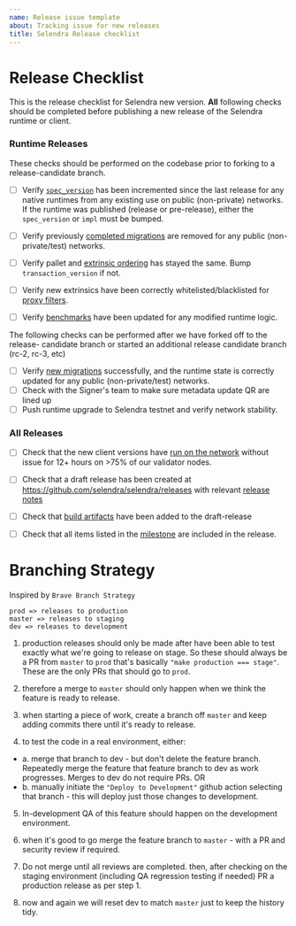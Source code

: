 ```yaml
---
name: Release issue template
about: Tracking issue for new releases
title: Selendra Release checklist
---
```

# Release Checklist

This is the release checklist for Selendra new version. **All** following
checks should be completed before publishing a new release of the
Selendra runtime or client.

### Runtime Releases

These checks should be performed on the codebase prior to forking to a release-candidate branch.

- [ ] Verify [`spec_version`](https://github.com/selendra/selendra/blob/master/docs/release-checklist.md#spec-version) has been incremented since the last release for any native runtimes from any existing use on public (non-private) networks. If the runtime was published (release or         pre-release), either the `spec_version` or `impl` must be bumped.

- [ ] Verify previously [completed migrations](https://github.com/selendra/selendra/blob/master/docs/release-checklist.md#old-migrations-removed) are removed for any public (non-private/test) networks.

- [ ] Verify pallet and [extrinsic ordering](https://github.com/selendra/selendra/blob/master/docs/release-checklist.md#extrinsic-ordering) has stayed the same. Bump `transaction_version` if not.

- [ ] Verify new extrinsics have been correctly whitelisted/blacklisted for
    [proxy filters](https://github.com/selendra/selendra/blob/master/docs/release-checklist.md#proxy-filtering).

- [ ] Verify [benchmarks](https://github.com/selendra/selendra/blob/master/docs/release-checklist.md#benchmarks) have been updated for any modified
    runtime logic.

The following checks can be performed after we have forked off to the release-
candidate branch or started an additional release candidate branch (rc-2, rc-3, etc)

- [ ] Verify [new migrations](https://github.com/selendra/selendra/blob/master/docs/release-checklist.md#new-migrations) successfully, and the
    runtime state is correctly updated for any public (non-private/test) networks.
- [ ] Check with the Signer's team to make sure metadata update QR are lined up
- [ ] Push runtime upgrade to Selendra testnet and verify network stability.

### All Releases

- [ ] Check that the new client versions have [run on the network](https://github.com/selendra/selendra/blob/master/docs/release-checklist.md#burn-in)
    without issue for 12+ hours on >75% of our validator nodes.
- [ ] Check that a draft release has been created at
    https://github.com/selendra/selendra/releases with relevant [release
    notes](https://github.com/selendra/selendra/blob/master/docs/release-checklist.md#release-notes)
- [ ] Check that [build artifacts](https://github.com/selendra/selendra/blob/master/docs/release-checklist.md#build-artifacts) have been added to the draft-release
- [ ] Check that all items listed in the [milestone](https://github.com/selendra/selendra/milestones) are included in the release.


# Branching Strategy
Inspired by `Brave Branch Strategy` 
```
prod => releases to production
master => releases to staging
dev => releases to development
```
1. production releases should only be made after have been able to test exactly what we're going to release on stage. So these should always be a PR from `master` to `prod` that's basically `"make production === stage"`. These are the only PRs that should go to `prod`.

2. therefore a merge to `master` should only happen when we think the feature is ready to release.

3. when starting a piece of work, create a branch off `master` and keep adding commits there until it's ready to release.

4. to test the code in a real environment, either: 
- a. merge that branch to dev - but don't delete the feature branch. Repeatedly merge the feature that feature branch to dev as work progresses. Merges to dev do not require PRs. OR 
- b. manually initiate the `"Deploy to Development"` github action selecting that branch - this will deploy just those changes to development.

5. In-development QA of this feature should happen on the development environment.

6. when it's good to go merge the feature branch to `master` - with a PR and security review if required. 

7. Do not merge until all reviews are completed.
then, after checking on the staging environment (including QA regression testing if needed) PR a production release as per step 1.

8. now and again we will reset dev to match `master` just to keep the history tidy.

